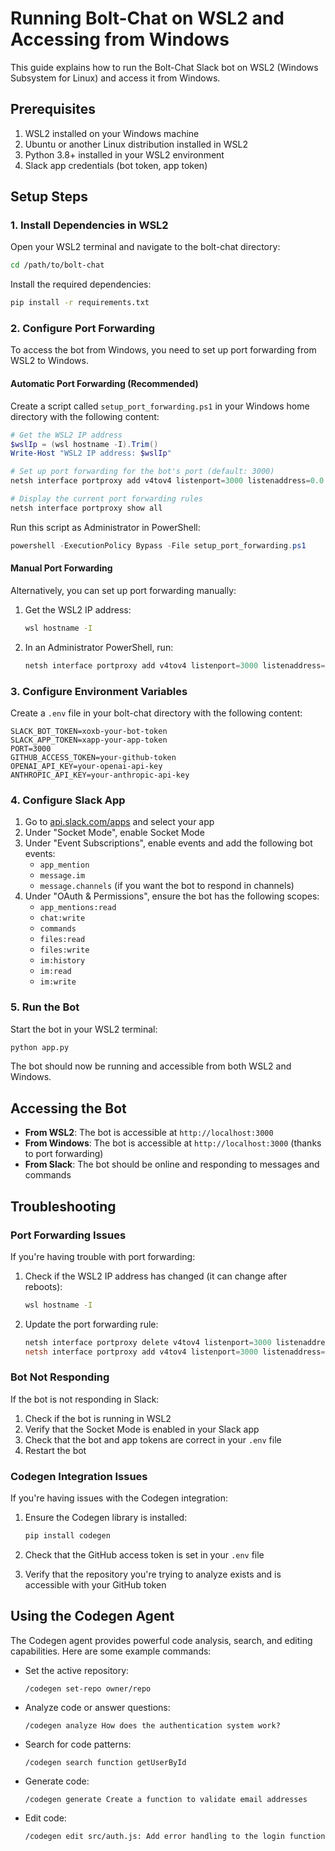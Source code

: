 # Running Bolt-Chat on WSL2 and Accessing from Windows

This guide explains how to run the Bolt-Chat Slack bot on WSL2 (Windows Subsystem for Linux) and access it from Windows.

## Prerequisites

1. WSL2 installed on your Windows machine
2. Ubuntu or another Linux distribution installed in WSL2
3. Python 3.8+ installed in your WSL2 environment
4. Slack app credentials (bot token, app token)

## Setup Steps

### 1. Install Dependencies in WSL2

Open your WSL2 terminal and navigate to the bolt-chat directory:

```bash
cd /path/to/bolt-chat
```

Install the required dependencies:

```bash
pip install -r requirements.txt
```

### 2. Configure Port Forwarding

To access the bot from Windows, you need to set up port forwarding from WSL2 to Windows.

#### Automatic Port Forwarding (Recommended)

Create a script called `setup_port_forwarding.ps1` in your Windows home directory with the following content:

```powershell
# Get the WSL2 IP address
$wslIp = (wsl hostname -I).Trim()
Write-Host "WSL2 IP address: $wslIp"

# Set up port forwarding for the bot's port (default: 3000)
netsh interface portproxy add v4tov4 listenport=3000 listenaddress=0.0.0.0 connectport=3000 connectaddress=$wslIp

# Display the current port forwarding rules
netsh interface portproxy show all
```

Run this script as Administrator in PowerShell:

```powershell
powershell -ExecutionPolicy Bypass -File setup_port_forwarding.ps1
```

#### Manual Port Forwarding

Alternatively, you can set up port forwarding manually:

1. Get the WSL2 IP address:
   ```bash
   wsl hostname -I
   ```

2. In an Administrator PowerShell, run:
   ```powershell
   netsh interface portproxy add v4tov4 listenport=3000 listenaddress=0.0.0.0 connectport=3000 connectaddress=<WSL2_IP>
   ```

### 3. Configure Environment Variables

Create a `.env` file in your bolt-chat directory with the following content:

```
SLACK_BOT_TOKEN=xoxb-your-bot-token
SLACK_APP_TOKEN=xapp-your-app-token
PORT=3000
GITHUB_ACCESS_TOKEN=your-github-token
OPENAI_API_KEY=your-openai-api-key
ANTHROPIC_API_KEY=your-anthropic-api-key
```

### 4. Configure Slack App

1. Go to [api.slack.com/apps](https://api.slack.com/apps) and select your app
2. Under "Socket Mode", enable Socket Mode
3. Under "Event Subscriptions", enable events and add the following bot events:
   - `app_mention`
   - `message.im`
   - `message.channels` (if you want the bot to respond in channels)
4. Under "OAuth & Permissions", ensure the bot has the following scopes:
   - `app_mentions:read`
   - `chat:write`
   - `commands`
   - `files:read`
   - `files:write`
   - `im:history`
   - `im:read`
   - `im:write`

### 5. Run the Bot

Start the bot in your WSL2 terminal:

```bash
python app.py
```

The bot should now be running and accessible from both WSL2 and Windows.

## Accessing the Bot

- **From WSL2**: The bot is accessible at `http://localhost:3000`
- **From Windows**: The bot is accessible at `http://localhost:3000` (thanks to port forwarding)
- **From Slack**: The bot should be online and responding to messages and commands

## Troubleshooting

### Port Forwarding Issues

If you're having trouble with port forwarding:

1. Check if the WSL2 IP address has changed (it can change after reboots):
   ```bash
   wsl hostname -I
   ```

2. Update the port forwarding rule:
   ```powershell
   netsh interface portproxy delete v4tov4 listenport=3000 listenaddress=0.0.0.0
   netsh interface portproxy add v4tov4 listenport=3000 listenaddress=0.0.0.0 connectport=3000 connectaddress=<NEW_WSL2_IP>
   ```

### Bot Not Responding

If the bot is not responding in Slack:

1. Check if the bot is running in WSL2
2. Verify that the Socket Mode is enabled in your Slack app
3. Check that the bot and app tokens are correct in your `.env` file
4. Restart the bot

### Codegen Integration Issues

If you're having issues with the Codegen integration:

1. Ensure the Codegen library is installed:
   ```bash
   pip install codegen
   ```

2. Check that the GitHub access token is set in your `.env` file
3. Verify that the repository you're trying to analyze exists and is accessible with your GitHub token

## Using the Codegen Agent

The Codegen agent provides powerful code analysis, search, and editing capabilities. Here are some example commands:

- Set the active repository:
  ```
  /codegen set-repo owner/repo
  ```

- Analyze code or answer questions:
  ```
  /codegen analyze How does the authentication system work?
  ```

- Search for code patterns:
  ```
  /codegen search function getUserById
  ```

- Generate code:
  ```
  /codegen generate Create a function to validate email addresses
  ```

- Edit code:
  ```
  /codegen edit src/auth.js: Add error handling to the login function
  ```